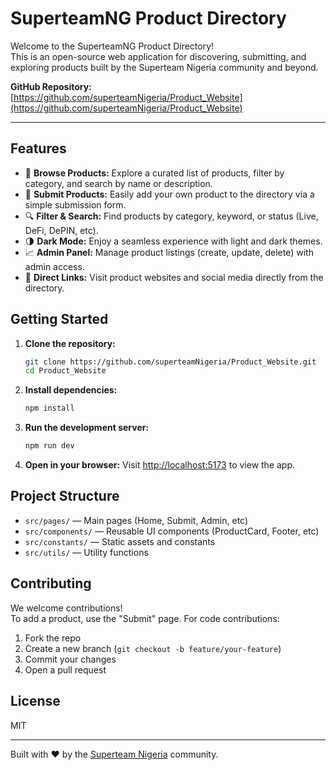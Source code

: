 # SuperteamNG Product Directory

Welcome to the SuperteamNG Product Directory!  
This is an open-source web application for discovering, submitting, and exploring products built by the Superteam Nigeria community and beyond.

**GitHub Repository:** [https://github.com/superteamNigeria/Product_Website](https://github.com/superteamNigeria/Product_Website)

---

## Features

- 🌟 **Browse Products:** Explore a curated list of products, filter by category, and search by name or description.
- 📝 **Submit Products:** Easily add your own product to the directory via a simple submission form.
- 🔍 **Filter & Search:** Find products by category, keyword, or status (Live, DeFi, DePIN, etc).
- 🌗 **Dark Mode:** Enjoy a seamless experience with light and dark themes.
- 📈 **Admin Panel:** Manage product listings (create, update, delete) with admin access.
- 🔗 **Direct Links:** Visit product websites and social media directly from the directory.

## Getting Started

1. **Clone the repository:**
   ```bash
   git clone https://github.com/superteamNigeria/Product_Website.git
   cd Product_Website
   ```

2. **Install dependencies:**
   ```bash
   npm install
   ```

3. **Run the development server:**
   ```bash
   npm run dev
   ```

4. **Open in your browser:**
   Visit [http://localhost:5173](http://localhost:5173) to view the app.

## Project Structure

- `src/pages/` — Main pages (Home, Submit, Admin, etc)
- `src/components/` — Reusable UI components (ProductCard, Footer, etc)
- `src/constants/` — Static assets and constants
- `src/utils/` — Utility functions

## Contributing

We welcome contributions!  
To add a product, use the "Submit" page. For code contributions:

1. Fork the repo
2. Create a new branch (`git checkout -b feature/your-feature`)
3. Commit your changes
4. Open a pull request

## License

MIT

---

Built with ❤️ by the [Superteam Nigeria](https://superteamnigeria.com) community.
